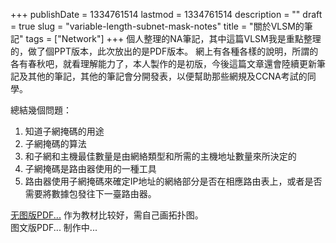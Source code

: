 +++
publishDate = 1334761514
lastmod = 1334761514
description = ""
draft = true
slug = "variable-length-subnet-mask-notes"
title = "關於VLSM的筆記"
tags = ["Network"]
+++
個人整理的NA筆記，其中這篇VLSM我是重點整理的，做了個PPT版本，此次放出的是PDF版本。
網上有各種各樣的說明，所謂的各有春秋吧，就看理解能力了，本人製作的是初版，今後這篇文章還會陸續更新筆記及其他的筆記，其他的筆記會分開發表，以便幫助那些網規及CCNA考試的同學。

總結幾個問題：
1. 知道子網掩碼的用途
2. 子網掩碼的算法
3. 和子網和主機最佳數量是由網絡類型和所需的主機地址數量來所決定的
4. 子網掩碼是路由器使用的一種工具
5. 路由器使用子網掩碼來確定IP地址的網絡部分是否在相應路由表上，或者是否需要將數據包發往下一臺路由器。

[无图版PDF...](http://115.com/file/e78qkxp2) 作为教材比较好，需自己画拓扑图。<br />
图文版PDF... 制作中...